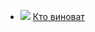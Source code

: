 * ![](/books/prose_rus_classic/Александр%20Иванович%20Герцен/Кто%20виноват.jpg) [Кто виноват](/books/prose_rus_classic/Александр%20Иванович%20Герцен/Кто%20виноват)